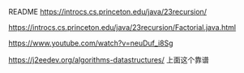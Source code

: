 README
https://introcs.cs.princeton.edu/java/23recursion/

https://introcs.cs.princeton.edu/java/23recursion/Factorial.java.html

https://www.youtube.com/watch?v=neuDuf_i8Sg



https://j2eedev.org/algorithms-datastructures/
上面这个靠谱
